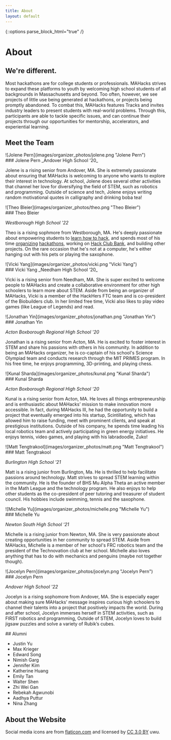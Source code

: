 ```yaml
---
title: About
layout: default
---
```

{::options parse_block_html="true" /}

# About

## We're different.

Most hackathons are for college students or professionals. MAHacks strives to expand these platforms to youth by welcoming high school students of all backgrounds in Massachusetts and beyond. Too often, however, we see projects of little use being generated at hackathons, or projects being promptly abandoned. To combat this, MAHacks features Tracks and invites industry leaders to present students with real-world problems. Through this, participants are able to tackle specific issues, and can continue their projects through our opportunities for mentorship, accelerators, and experiential learning.

## Meet the Team

<div class="bio">
![Jolene Pern](images/organizer_photos/jolene.png "Jolene Pern")
<div class="bio--info">
### Jolene Pern
_Andover High School ‘20_

Jolene is a rising senior from Andover, MA. She is extremely passionate about ensuring that MAHacks is welcoming to anyone who wants to explore their interest in technology. At school, Jolene does several other activities that channel her love for diversifying the field of STEM, such as robotics and programming. Outside of science and tech, Jolene enjoys writing random motivational quotes in calligraphy and drinking boba tea!
</div>
</div>

<div class="bio">
![Theo Bleier](images/organizer_photos/theo.png "Theo Bleier")

<div class="bio--info">
### Theo Bleier

_Westborough High School '22_

Theo is a rising sophmore from Westborough, MA. He's deeply passionate about empowering students to [learn how to hack](https://hackclub.com/philosophy/), and spends most of his time [organizing](https://hackpenn.com) [hackathons](https://windyhacks.com), working on [Hack Club Bank](https://hackclub.com/bank), and building other projects. On the rare occasion that he's not at a computer, he's either hanging out with his pets or playing the saxophone.
</div>
</div>

<div class="bio">
![Vicki Yang](images/organizer_photos/vicki.png "Vicki Yang")
<div class="bio--info">
### Vicki Yang
_Needham High School ‘20_

Vicki is a rising senior from Needham, MA. She is super excited to welcome people to MAHacks and create a collaborative environment for other high schoolers to learn more about STEM. Aside from being an organizer of MAHacks, Vicki is a member of the HackHers FTC team and is co-president of the Biobuilders club. In her limited free time, Vicki also likes to play video games (like League of Legends) and read.
</div>
</div>

<div class="bio">
![Jonathan Yin](images/organizer_photos/jonathan.png "Jonathan Yin")
<div class="bio--info">
### Jonathan Yin

_Acton Boxborough Regional High School '20_

Jonathan is a rising senior from Acton, MA. He is excited to foster interest in STEM and share his passions with others in his community. In addition to being an MAHacks organizer, he is co-captain of his school's Science Olympiad team and conducts research through the MIT PRIMES program. In his free time, he enjoys programming, 3D-printing, and playing chess.
</div>
</div>

<div class="bio">
![Kunal Sharda](images/organizer_photos/kunal.png "Kunal Sharda")
<div class="bio--info">
### Kunal Sharda

_Acton Boxborough Regional High School ‘20_

Kunal is a rising senior from Acton, MA. He loves all things entrepreneurship and is enthusiastic about MAHacks’ mission to make innovation more accessible. In fact, during MAHacks III, he had the opportunity to build a project that eventually emerged into his startup, Scintillating, which has allowed him to raise funding, meet with prominent clients, and speak at prestigious institutions. Outside of his company, he spends time leading his local robotics team and actively participating in green energy initiatives. He enjoys tennis, video games, and playing with his labradoodle, Zuko!
</div>
</div>

<div class="bio">
![Matt Tengtrakool](images/organizer_photos/matt.png "Matt Tengtrakool")
<div class="bio--info" markdown="1">
### Matt Tengtrakool

_Burlington High School '21_

Matt is a rising junior from Burlington, Ma.  He is thrilled to help facilitate passions around technology.  Matt strives to spread STEM learning within the community.  He is the founder of BHS Mu Alpha Theta an active member in the Math League and the technology program.   He also enjoys to help other students as the co-president of peer tutoring and treasurer of student council.  His hobbies include swimming, tennis and the saxophone.
</div>
</div>

<div class="bio">
![Michelle Yu](images/organizer_photos/michelle.png "Michelle Yu")
<div class="bio--info">
### Michelle Yu

_Newton South High School ‘21_

Michelle is a rising junior from Newton, MA. She is very passionate about creating opportunities in her community to spread STEM. Aside from MAHacks, Michelle is a member of her school's FRC robotics team and the president of the Technovation club at her school. Michelle also loves anything that has to do with mechanics and penguins (maybe not together though).
</div>
</div>

<div class="bio">
![Jocelyn Pern](images/organizer_photos/jocelyn.png "Jocelyn Pern")
<div class="bio--info">
### Jocelyn Pern

_Andover High School '22_

Jocelyn is a rising sophomore from Andover, MA. She is especially eager about making sure MAHacks’ message inspires curious high schoolers to channel their talents into a project that positively impacts the world. During and after school, Jocelyn immerses herself in STEM activities, such as FIRST robotics and programming, Outside of STEM, Jocelyn loves to build jigsaw puzzles and solve a variety of Rubik’s cubes.
</div>
</div>


<div class="alumni">
## Alumni

- Justin Yu
- Max Krieger
- Edward Song
- Nimish Garg
- Jennifer Kim
- Katherine Huang
- Emily Tan
- Walter Shen
- Zhi Wei Gan
- Rebekah Agwunobi
- Aadhya Puttur
- Nina Zhang

</div>




## About the Website

Social media icons are from [flaticon.com](http://flaticon.com) and licensed by [CC 3.0 BY](http://creativecommons.org/licenses/by/3.0/) uwu.
